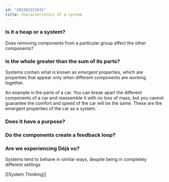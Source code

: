 ```yaml
---
id: "202302221632"
title: Characteristics of a system
---
```


### Is it a heap or a system?

Does removing components from a particular group affect the other components?

### Is the whole greater than the sum of its parts?

Systems contain what is known as _emergent properties_, which are properties that appear only when different components are working together.

An example is the parts of a car. You can break apart the different components of a car and reassemble it with no loss of mass, but you cannot guarantee the comfort and speed of the car will be the same. These are the emergent properties of the car as a system.

### Does it have a purpose?

### Do the components create a feedback loop?

### Are we experiencing Déjà vu?

Systems tend to behave in similar ways, despite being in completely different settings

[[System Thinking]]
